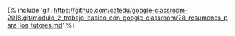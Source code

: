 {% include 'git+https://github.com/catedu/google-classroom-2018.git/modulo_2_trabajo_basico_con_google_classroom/28_resumenes_para_los_tutores.md' %}